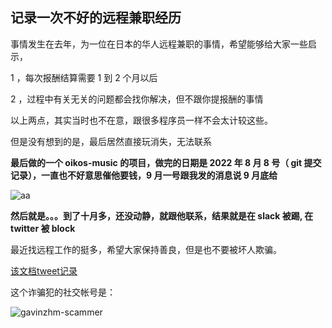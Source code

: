 ## 记录一次不好的远程兼职经历

事情发生在去年，为一位在日本的华人远程兼职的事情，希望能够给大家一些启示，

1 ，每次报酬结算需要 1 到 2 个月以后

2 ，过程中有关无关的问题都会找你解决，但不跟你提报酬的事情

以上两点，其实当时也不在意，跟很多程序员一样不会太计较这些。

但是没有想到的是，最后居然直接玩消失，无法联系

**最后做的一个 oikos-music 的项目，做完的日期是 2022 年 8 月 8 号（ git 提交记录），一直也不好意思催他要钱，9 月一号跟我发的消息说 9 月底给**

![aa](https://i.imgur.com/nYWmsp2.png)

**然后就是。。。到了十月多，还没动静，就跟他联系，结果就是在 slack 被踢, 在 twitter 被 block**

最近找远程工作的挺多，希望大家保持善良，但是也不要被坏人欺骗。

[该文档tweet记录](https://twitter.com/ryoplv/status/1665708820255977475)

这个诈骗犯的社交帐号是：

![gavinzhm-scammer](https://i.imgur.com/o8lxWAd.jpg)
